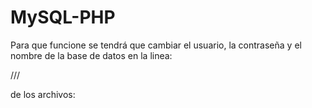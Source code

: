 # MySQL-PHP

Para que funcione se tendrá que cambiar el usuario, la contraseña y el nombre de la base de datos en la linea:

///

de los archivos:

